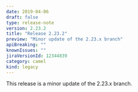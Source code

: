```yaml
---
date: 2019-04-06
draft: false 
type: release-note
version: 2.23.2
title: "Release 2.23.2"
preview: "Minor update of the 2.23.x branch"
apiBreaking: ""
knownIssues: ""
jiraVersionId: 12344839
category: camel
kind: legacy
---
```


This release is a minor update of the 2.23.x branch.

